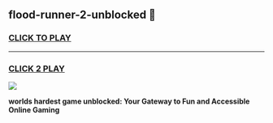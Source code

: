 
## flood-runner-2-unblocked 👋
<h3>
<a href="https://premium.freeplayer.one?title=flood-runner-2-unblocked&ref=14F">CLICK TO PLAY</a></h3>
<hr>

<h3>
<a href="https://premium.freeplayer.one?title=flood-runner-2-unblocked&ref=14F">CLICK 2 PLAY</a>
  
</h3>

<a href="https://premium.freeplayer.one?title=flood-runner-2-unblocked&ref=12F/"><img src="https://clearcache.store/games.png"></a>


**worlds hardest game unblocked: Your Gateway to Fun and Accessible Online Gaming**
